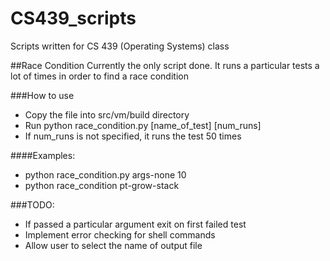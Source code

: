 # CS439_scripts
Scripts written for CS 439 (Operating Systems) class

##Race Condition
Currently the only script done.
It runs a particular tests a lot of times in order to find a race condition

###How to use
* Copy the file into src/vm/build directory
* Run python race_condition.py [name_of_test] [num_runs]
* If num_runs is not specified, it runs the test 50 times

####Examples:
* python race_condition.py args-none 10
* python race_condition pt-grow-stack

###TODO:
* If passed a particular argument exit on first failed test
* Implement error checking for shell commands
* Allow user to select the name of output file
